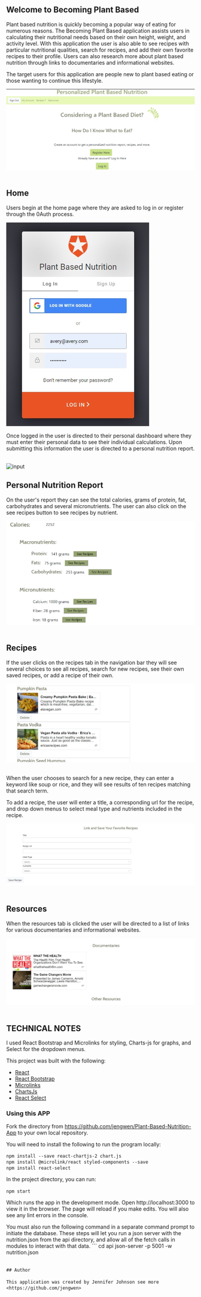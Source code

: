 ## Welcome to Becoming Plant Based

Plant based nutrition is quickly becoming a popular way of eating for numerous reasons.  The Becoming Plant Based application assists users in calculating their nutritional needs based on their own height, weight, and activity level.  With this application the user is also able to see recipes with particular nutritional qualities, search for recipes, and add their own favorite recipes to their profile.  Users can also research more about plant based nutrition through links to documentaries and informational websites.

The target users for this application are people new to plant based eating or those wanting to continue this lifestyle.
&nbsp;


![home](/public/home.jpg)
&nbsp;

## Home
Users begin at the home page where they are asked to log in or register through the 0Auth process.
&nbsp;

![logIn](/public/logIn.jpg)
&nbsp;

Once logged in the user is directed to their personal dashboard where they must enter their personal data to see their individual calculations.
Upon submitting this information the user is directed to a personal nutrition report.
&nbsp;

![input](/public/inputForm.gif)
&nbsp;

## Personal Nutrition Report

On the user's report they can see the total calories, grams of protein, fat, carbohydrates and several micronutrients. The user can also click on the see recipes button to see recipes by nutrient.
&nbsp;

![report](/public/report.jpg)
&nbsp;

## Recipes

If the user clicks on the recipes tab in the navigation bar they will see several choices to see all recipes, search for new recipes, see their own saved recipes, or add a recipe of their own.
&nbsp;

![recipes](/public/recipes.jpg)
&nbsp;

When the user chooses to search for a new recipe, they can enter a keyword like soup or rice, and they will see results of ten recipes matching that search term.
&nbsp;

To add a recipe, the user will enter a title, a corresponding url for the
recipe, and drop down menus to select meal type and nutrients included in the recipe.
 &nbsp;

![add recipe](/public/addrecipe.jpg)
 &nbsp;

## Resources

When the resources tab is clicked the user will be directed to a list of links for various documentaries and informational websites.
 &nbsp;

![resources](/public/resources.jpg)
 &nbsp;
 
## TECHNICAL NOTES

I used React Bootstrap and Microlinks for styling, Charts-js for graphs, and Select for the dropdown menus.

This project was built with the following:

*  [React](https://www.reactjs.org "React's Homepage")
*  [React Bootstrap](https://react-bootstrap.github.io/ "Bootstrap Homepage")
*  [Microlinks](https://microlink.io/docs/sdk/integrations/react)
*  [ChartsJs](https://www.chartjs.org/docs/latest/)
*  [React Select](https://react-select.com/home)


### Using this APP

Fork the directory from https://github.com/jengwen/Plant-Based-Nutrition-App to your own local repository.



You will need to install the following to run the program locally:

```npm install
npm install --save react-chartjs-2 chart.js
npm install @microlink/react styled-components --save
npm install react-select
```
In the project directory, you can run:

```npm start```

Which runs the app in the development mode.
Open http://localhost:3000 to view it in the browser. The page will reload if you make edits.
You will also see any lint errors in the console.

You must also run the following command in a separate command prompt to initiate the database. These steps will let you run a json server with the nutrition.json from the api directory, and allow all of the fetch calls in modules to interact with that data. ```
cd api
json-server -p 5001 -w nutrition.json
```

## Author

This application was created by Jennifer Johnson see more <https://github.com/jengwen>











